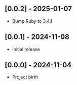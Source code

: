## [0.0.2] - 2025-01-07

- Bump Ruby to 3.4.1

## [0.0.1] - 2024-11-08

- Initial release

## [0.0.0] - 2024-11-04

- Project birth
